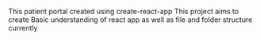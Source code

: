 This patient portal created using create-react-app
This project aims to create Basic understanding of react app as well as file and folder structure currently